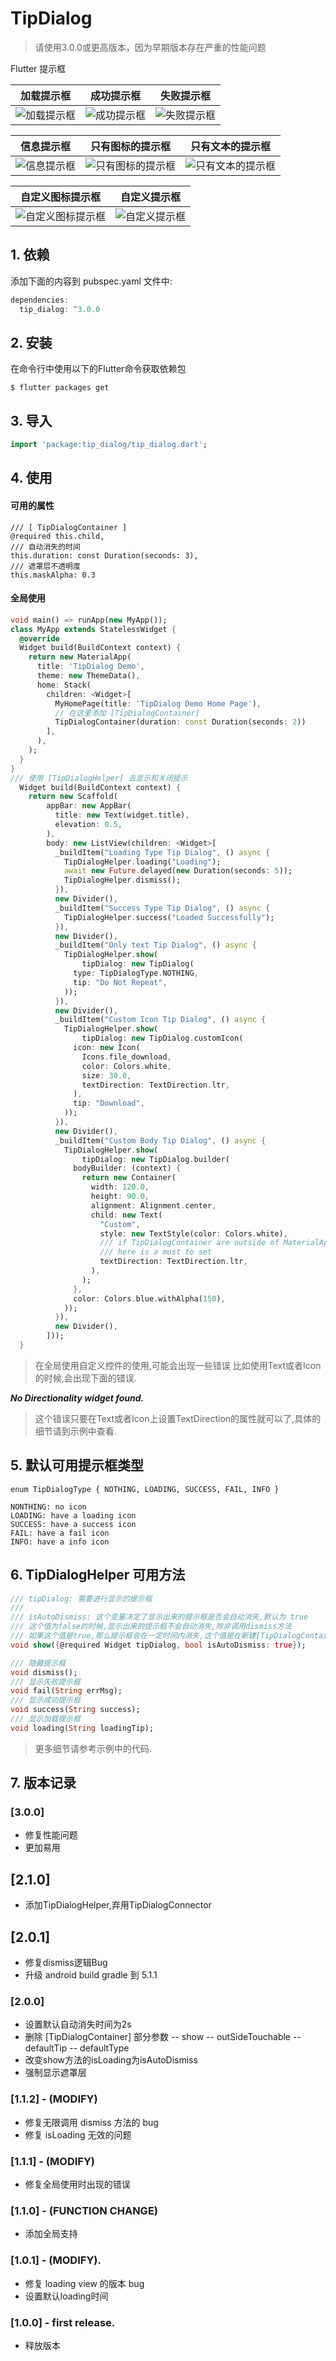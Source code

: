 # TipDialog
> 请使用3.0.0或更高版本，因为早期版本存在严重的性能问题

Flutter 提示框

| 加载提示框 | 成功提示框 | 失败提示框 |
| --- | --- | --- |
|  ![加载提示框](https://raw.githubusercontent.com/inRush/Resources/master/images/tip-dialog/loading.jpeg) | ![成功提示框](https://raw.githubusercontent.com/inRush/Resources/master/images/tip-dialog/success.jpeg)| ![失败提示框](https://raw.githubusercontent.com/inRush/Resources/master/images/tip-dialog/failed.jpeg) |


| 信息提示框 | 只有图标的提示框 | 只有文本的提示框  |
| --- | --- | --- |
| ![信息提示框](https://raw.githubusercontent.com/inRush/Resources/master/images/tip-dialog/info.jpeg)| ![只有图标的提示框](https://raw.githubusercontent.com/inRush/Resources/master/images/tip-dialog/only-icon.jpeg)| ![只有文本的提示框](https://raw.githubusercontent.com/inRush/Resources/master/images/tip-dialog/only-text.jpeg)|


| 自定义图标提示框 | 自定义提示框 |
| --- | --- |
| ![自定义图标提示框](https://raw.githubusercontent.com/inRush/Resources/master/images/tip-dialog/custom-icon.jpeg)| ![自定义提示框](https://raw.githubusercontent.com/inRush/Resources/master/images/tip-dialog/custom-body.jpeg)|



## 1. 依赖
添加下面的内容到 pubspec.yaml 文件中:

``` dart
dependencies:
  tip_dialog: ^3.0.0
```

## 2. 安装
在命令行中使用以下的Flutter命令获取依赖包
```
$ flutter packages get
```

## 3. 导入

```dart
import 'package:tip_dialog/tip_dialog.dart';
```
## 4. 使用
#### 可用的属性

```
/// [ TipDialogContainer ]
@required this.child,
/// 自动消失的时间
this.duration: const Duration(seconds: 3),
/// 遮罩层不透明度
this.maskAlpha: 0.3
```

#### 全局使用
```dart
void main() => runApp(new MyApp());
class MyApp extends StatelessWidget {
  @override
  Widget build(BuildContext context) {
    return new MaterialApp(
      title: 'TipDialog Demo',
      theme: new ThemeData(),
      home: Stack(
        children: <Widget>[
          MyHomePage(title: 'TipDialog Demo Home Page'),
          // 在这里添加 [TipDialogContainer] 
          TipDialogContainer(duration: const Duration(seconds: 2))
        ],
      ),
    );
  }
}
/// 使用 [TipDialogHelper] 去显示和关闭提示
  Widget build(BuildContext context) {
    return new Scaffold(
        appBar: new AppBar(
          title: new Text(widget.title),
          elevation: 0.5,
        ),
        body: new ListView(children: <Widget>[
          _buildItem("Loading Type Tip Dialog", () async {
            TipDialogHelper.loading("Loading");
            await new Future.delayed(new Duration(seconds: 5));
            TipDialogHelper.dismiss();
          }),
          new Divider(),
          _buildItem("Success Type Tip Dialog", () async {
            TipDialogHelper.success("Loaded Successfully");
          }),
          new Divider(),
          _buildItem("Only text Tip Dialog", () async {
            TipDialogHelper.show(
                tipDialog: new TipDialog(
              type: TipDialogType.NOTHING,
              tip: "Do Not Repeat",
            ));
          }),
          new Divider(),
          _buildItem("Custom Icon Tip Dialog", () async {
            TipDialogHelper.show(
                tipDialog: new TipDialog.customIcon(
              icon: new Icon(
                Icons.file_download,
                color: Colors.white,
                size: 30.0,
                textDirection: TextDirection.ltr,
              ),
              tip: "Download",
            ));
          }),
          new Divider(),
          _buildItem("Custom Body Tip Dialog", () async {
            TipDialogHelper.show(
                tipDialog: new TipDialog.builder(
              bodyBuilder: (context) {
                return new Container(
                  width: 120.0,
                  height: 90.0,
                  alignment: Alignment.center,
                  child: new Text(
                    "Custom",
                    style: new TextStyle(color: Colors.white),
                    /// if TipDialogContainer are outside of MaterialApp,
                    /// here is a must to set
                    textDirection: TextDirection.ltr,
                  ),
                );
              },
              color: Colors.blue.withAlpha(150),
            ));
          }),
          new Divider(),
        ]));
  }
```
>在全局使用自定义控件的使用,可能会出现一些错误
>比如使用Text或者Icon的时候,会出现下面的错误.

***No Directionality widget found.***

>这个错误只要在Text或者Icon上设置TextDirection的属性就可以了,具体的细节请到示例中查看.

## 5. 默认可用提示框类型
```
enum TipDialogType { NOTHING, LOADING, SUCCESS, FAIL, INFO }

NONTHING: no icon
LOADING: have a loading icon
SUCCESS: have a success icon
FAIL: have a fail icon
INFO: have a info icon
```
## 6. TipDialogHelper 可用方法

```dart
/// tipDialog: 需要进行显示的提示框
///
/// isAutoDismiss: 这个变量决定了显示出来的提示框是否会自动消失,默认为 true
/// 这个值为false的时候,显示出来的提示框不会自动消失,除非调用dismiss方法
/// 如果这个值是true,那么提示框会在一定时间内消失,这个值是在新建[TipDialogContainer]的时候设置的.
void show({@required Widget tipDialog, bool isAutoDismiss: true});

/// 隐藏提示框
void dismiss();
/// 显示失败提示框
void fail(String errMsg);
/// 显示成功提示框
void success(String success);
/// 显示加载提示框
void loading(String loadingTip);
```

>更多细节请参考示例中的代码.

## 7. 版本记录

### [3.0.0]

* 修复性能问题
* 更加易用

## [2.1.0]

* 添加TipDialogHelper,弃用TipDialogConnector

## [2.0.1]

* 修复dismiss逻辑Bug
* 升级 android build gradle 到 5.1.1

### [2.0.0] 

* 设置默认自动消失时间为2s
* 删除 [TipDialogContainer] 部分参数
    -- show
    -- outSideTouchable
    -- defaultTip
    -- defaultType
* 改变show方法的isLoading为isAutoDismiss
* 强制显示遮罩层

### [1.1.2] - (MODIFY)

* 修复无限调用 dismiss 方法的 bug
* 修复 isLoading 无效的问题

### [1.1.1] - (MODIFY)

* 修复全局使用时出现的错误

### [1.1.0] - (FUNCTION CHANGE)

* 添加全局支持

### [1.0.1] - (MODIFY).

* 修复 loading view 的版本 bug
* 设置默认loading时间

### [1.0.0] - first release.

* 释放版本
